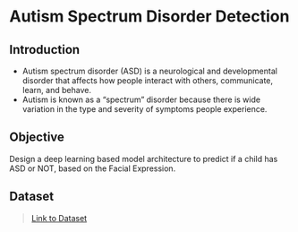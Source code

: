 # Autism Spectrum Disorder Detection 
## Introduction
* Autism spectrum disorder (ASD) is a neurological and developmental
disorder that affects how people interact with others, communicate, learn,
and behave.</br>
* Autism is known as a “spectrum” disorder because there is wide variation
in the type and severity of symptoms people experience.
## Objective
Design a deep learning based model architecture to predict if a child has
ASD or NOT, based on the Facial Expression.

## Dataset
>[Link to Dataset](https://www.kaggle.com/datasets/cihan063/autism-image-data)</br>

